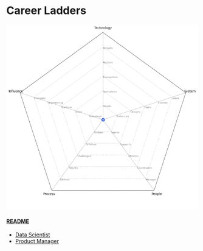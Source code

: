 
# Career Ladders
<picture>
  <img alt="Template Chart" src="charts/template.png">
</picture>

#### [README](README.md)
* [Data Scientist](data_science/README.md)
* [Product Manager](product_manager/README.md)

